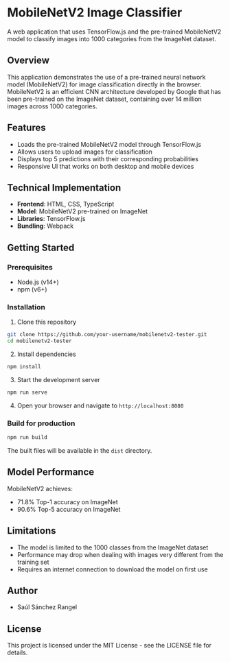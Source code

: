 # MobileNetV2 Image Classifier

A web application that uses TensorFlow.js and the pre-trained MobileNetV2 model to classify images into 1000 categories from the ImageNet dataset.

## Overview

This application demonstrates the use of a pre-trained neural network model (MobileNetV2) for image classification directly in the browser. MobileNetV2 is an efficient CNN architecture developed by Google that has been pre-trained on the ImageNet dataset, containing over 14 million images across 1000 categories.

## Features

- Loads the pre-trained MobileNetV2 model through TensorFlow.js
- Allows users to upload images for classification
- Displays top 5 predictions with their corresponding probabilities
- Responsive UI that works on both desktop and mobile devices

## Technical Implementation

- **Frontend**: HTML, CSS, TypeScript
- **Model**: MobileNetV2 pre-trained on ImageNet
- **Libraries**: TensorFlow.js
- **Bundling**: Webpack

## Getting Started

### Prerequisites

- Node.js (v14+)
- npm (v6+)

### Installation

1. Clone this repository
```bash
git clone https://github.com/your-username/mobilenetv2-tester.git
cd mobilenetv2-tester
```

2. Install dependencies
```bash
npm install
```

3. Start the development server
```bash
npm run serve
```

4. Open your browser and navigate to `http://localhost:8080`

### Build for production

```bash
npm run build
```

The built files will be available in the `dist` directory.

## Model Performance

MobileNetV2 achieves:
- 71.8% Top-1 accuracy on ImageNet
- 90.6% Top-5 accuracy on ImageNet

## Limitations

- The model is limited to the 1000 classes from the ImageNet dataset
- Performance may drop when dealing with images very different from the training set
- Requires an internet connection to download the model on first use

## Author

- Saúl Sánchez Rangel

## License

This project is licensed under the MIT License - see the LICENSE file for details.
